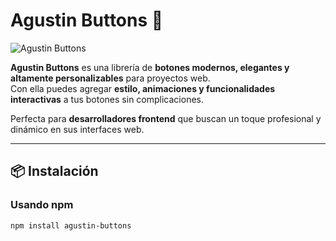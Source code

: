 # Agustin Buttons 🎨

![Agustin Buttons](https://github.com/user-attachments/assets/5e80cd72-289f-4c60-8452-910c7cf63cc0)

**Agustin Buttons** es una librería de **botones modernos, elegantes y altamente personalizables** para proyectos web.  
Con ella puedes agregar **estilo, animaciones y funcionalidades interactivas** a tus botones sin complicaciones.  

Perfecta para **desarrolladores frontend** que buscan un toque profesional y dinámico en sus interfaces web.

---

## 📦 Instalación

### Usando npm
```bash
npm install agustin-buttons
